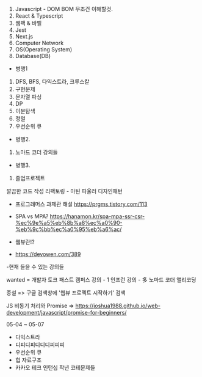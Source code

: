 1. Javascript - DOM BOM 무조건 이해할것.
2. React & Typescript 
3. 웹팩 & 바벨
4. Jest
5. Next.js
6. Computer Network
7. OS(Operating System)
8. Database(DB)


- 병행1
1. DFS, BFS, 다익스트라, 크루스칼
2. 구현문제
3. 문자열 파싱
4. DP
5. 이분탐색
6. 정렬
7. 우선순위 큐 
   
- 병행2.
1. 노마드 코더 강의들

- 병행3. 
1. 졸업프로젝트
  
깔끔한 코드 작성
리팩토링 - 마틴 파울러
디자인패턴


- 프로그래머스 과제관 해설
https://prgms.tistory.com/113


- SPA vs MPA?
https://hanamon.kr/spa-mpa-ssr-csr-%ec%9e%a5%eb%8b%a8%ec%a0%90-%eb%9c%bb%ec%a0%95%eb%a6%ac/

- 웹뷰란!?
- https://devowen.com/389

-현재 들을 수 있는 강의들

wanted = 개발자 토크
패스트 캠퍼스 강의 - 1
인프런 강의 - 多
노마드 코더
앨리코딩

종설 => 구글 검색창에 '웹뷰 프로젝트 시작하기' 검색

JS 비동기 처리와 Promise
=> https://joshua1988.github.io/web-development/javascript/promise-for-beginners/


05-04 ~ 05-07
- 다익스트라
- 디피디피디디디피피피
- 우선순위 큐 
- 힙 자료구조 
- 카카오 테크 인턴십 작년 코테문제들
